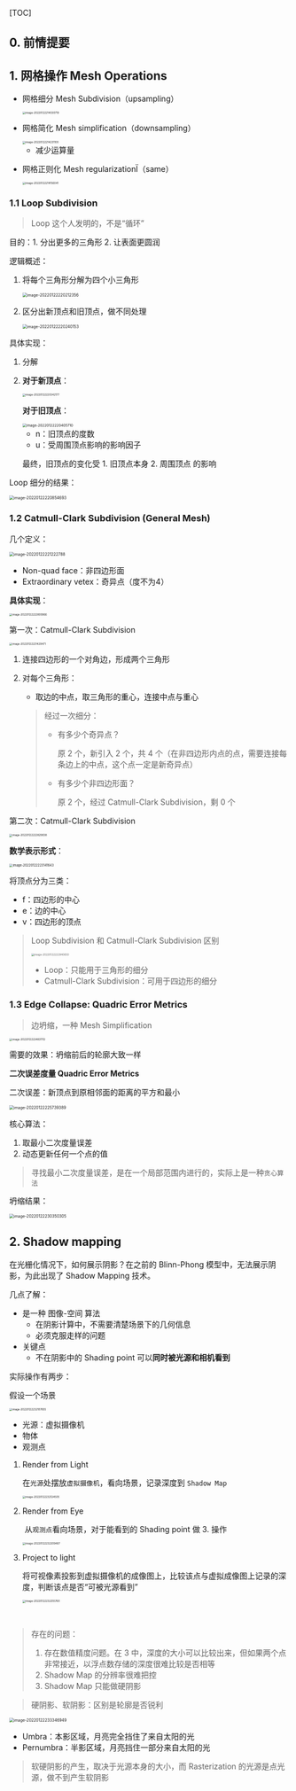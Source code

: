 [TOC]



## 0. 前情提要



## 1. 网格操作 Mesh Operations

+ 网格细分 Mesh Subdivision（upsampling）

  <img src="https://www.qiniu.cregskin.com/202201222140743.png" alt="image-20220122214030719" style="zoom: 33%;" />

+ 网格简化 Mesh simplification（downsampling）

  <img src="https://www.qiniu.cregskin.com/202201222142129.png" alt="image-20220122214231100" style="zoom:33%;" />

  + 减少运算量

+ 网格正则化 Mesh regularizationÏ（same）

  <img src="https://www.qiniu.cregskin.com/202201222141068.png" alt="image-20220122214156041" style="zoom:33%;" />





### 1.1 Loop Subdivision

> Loop 这个人发明的，不是“循环”

目的：1. 分出更多的三角形 2. 让表面更圆润

逻辑概述：

1. 将每个三角形分解为四个小三角形

   <img src="https://www.qiniu.cregskin.com/202201222202382.png" alt="image-20220122220212356" style="zoom:50%;" />

2. 区分出新顶点和旧顶点，做不同处理

   <img src="https://www.qiniu.cregskin.com/202201222202181.png" alt="image-20220122220240153" style="zoom:50%;" />

具体实现：

1. 分解

2. **对于新顶点**：

   <img src="https://www.qiniu.cregskin.com/202201222203201.png" alt="image-20220122220342177" style="zoom: 33%;" />

   **对于旧顶点**：

   <img src="https://www.qiniu.cregskin.com/202201222204736.png" alt="image-20220122220405710" style="zoom: 45%;" />

   + n：旧顶点的度数
   + u：受周围顶点影响的影响因子

   最终，旧顶点的变化受 1. 旧顶点本身 2. 周围顶点 的影响



Loop 细分的结果：

<img src="https://www.qiniu.cregskin.com/202201222208722.png" alt="image-20220122220854693" style="zoom:50%;" />



### 1.2 Catmull-Clark Subdivision (General Mesh)

几个定义：

<img src="https://www.qiniu.cregskin.com/202201222212812.png" alt="image-20220122221222788" style="zoom: 50%;" />

+ Non-quad face：非四边形面
+ Extraordinary vetex：奇异点（度不为4）



**具体实现**：

<img src="https://www.qiniu.cregskin.com/202201222228894.png" alt="image-20220122222800866" style="zoom:33%;" />

第一次：Catmull-Clark Subdivision

<img src="https://www.qiniu.cregskin.com/202201222214500.png" alt="image-20220122221429471" style="zoom: 33%;" />

1. 连接四边形的一个对角边，形成两个三角形

2. 对每个三角形：

   + 取边的中点，取三角形的重心，连接中点与重心

   > 经过一次细分：
   >
   > + 有多少个奇异点？
   >
   >   原 2 个，新引入 2 个，共 4 个（在非四边形内点的点，需要连接每条边上的中点，这个点一定是新奇异点）
   >
   > + 有多少个非四边形面？
   >
   >   原 2 个，经过 Catmull-Clark Subdivision，剩 0 个



第二次：Catmull-Clark Subdivision

<img src="https://www.qiniu.cregskin.com/202201222228864.png" alt="image-20220122222829838" style="zoom:33%;" />



**数学表示形式**：

<img src="https://www.qiniu.cregskin.com/202201222231670.png" alt="image-20220122223141643" style="zoom:40%;" />

将顶点分为三类：

+ f：四边形的中心
+ e：边的中心
+ v：四边形的顶点





> Loop Subdivision 和 Catmull-Clark Subdivision 区别
>
> <img src="https://www.qiniu.cregskin.com/202201222229680.png" alt="image-20220122222940650" style="zoom:33%;" />
>
> + Loop：只能用于三角形的细分
> + Catmull-Clark Subdivision：可用于四边形的细分



### 1.3 Edge Collapse: Quadric Error Metrics

> 边坍缩，一种 Mesh Simplification

<img src="https://www.qiniu.cregskin.com/202201222248142.png" alt="image-20220122224831112" style="zoom: 33%;" />

需要的效果：坍缩前后的轮廓大致一样



**二次误差度量 Quadric Error Metrics**

二次误差：新顶点到原相邻面的距离的平方和最小

<img src="https://www.qiniu.cregskin.com/202201222257419.png" alt="image-20220122225739389" style="zoom:50%;" />

核心算法：

1. 取最小二次度量误差
2. 动态更新任何一个点的值

> 寻找最小二次度量误差，是在一个局部范围内进行的，实际上是一种`贪心算法`



坍缩结果：

<img src="https://www.qiniu.cregskin.com/202201222303338.png" alt="image-20220122230350305" style="zoom:50%;" />





## 2. Shadow mapping

在光栅化情况下，如何展示阴影？在之前的 Blinn-Phong 模型中，无法展示阴影，为此出现了 Shadow Mapping 技术。

几点了解：

+ 是一种 图像-空间 算法
  + 在阴影计算中，不需要清楚场景下的几何信息
  + 必须克服走样的问题
+ 关键点
  + 不在阴影中的 Shading point 可以**同时被光源和相机看到**



实际操作有两步：

假设一个场景

<img src="https://www.qiniu.cregskin.com/202201222321686.png" alt="image-20220122232107655" style="zoom:33%;" />

+ 光源：虚拟摄像机
+ 物体
+ 观测点



1. Render from Light

    在`光源`处摆放`虚拟摄像机`，看向场景，记录深度到 `Shadow Map`

   <img src="https://www.qiniu.cregskin.com/202201222321534.png" alt="image-20220122232124505" style="zoom:33%;" />

2. Render from Eye

   ​	从`观测点`看向场景，对于能看到的 Shading point 做 3. 操作

   <img src="https://www.qiniu.cregskin.com/202201222322528.png" alt="image-20220122232209487" style="zoom:33%;" />

3. Project to light

   ​	将可视像素投影到虚拟摄像机的成像图上，比较该点与虚拟成像图上记录的深度，判断该点是否“可被光源看到”

   <img src="https://www.qiniu.cregskin.com/202201222322803.png" alt="image-20220122232255760" style="zoom:33%;" />

   ​	

> 存在的问题：
>
> 1. 存在数值精度问题。在 3 中，深度的大小可以比较出来，但如果两个点非常接近，以浮点数存储的深度很难比较是否相等
> 2. Shadow Map 的分辨率很难把控
> 3. Shadow Map 只能做硬阴影

> 硬阴影、软阴影：区别是轮廓是否锐利



<img src="https://www.qiniu.cregskin.com/202201222333991.png" alt="image-20220122233346949" style="zoom:50%;" />

+ Umbra：本影区域，月亮完全挡住了来自太阳的光
+ Pernumbra：半影区域，月亮挡住一部分来自太阳的光

> 软硬阴影的产生，取决于光源本身的大小，而 Rasterization 的光源是点光源，做不到产生软阴影

